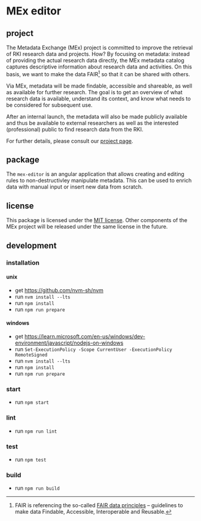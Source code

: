 # MEx editor

## project

The Metadata Exchange (MEx) project is committed to improve the retrieval of RKI
research data and projects. How? By focusing on metadata: instead of providing the
actual research data directly, the MEx metadata catalog captures descriptive information
about research data and activities. On this basis, we want to make the data FAIR[^1] so
that it can be shared with others.

Via MEx, metadata will be made findable, accessible and shareable, as well as available
for further research. The goal is to get an overview of what research data is available,
understand its context, and know what needs to be considered for subsequent use.

After an internal launch, the metadata will also be made publicly available and thus be
available to external researchers as well as the interested (professional) public to
find research data from the RKI.

For further details, please consult our
[project page](https://www.rki.de/DE/Content/Forsch/MEx/MEx_node.html).

[^1]: FAIR is referencing the so-called
[FAIR data principles](https://www.go-fair.org/fair-principles/) – guidelines to make
data Findable, Accessible, Interoperable and Reusable.

## package

The `mex-editor` is an angular application that allows creating and editing
rules to non-destructivley manipulate metadata. This can be used to enrich data
with manual input or insert new data from scratch.

## license

This package is licensed under the [MIT license](/LICENSE). Other components of the
MEx project will be released under the same license in the future.

## development

### installation

#### unix

- get https://github.com/nvm-sh/nvm
- run `nvm install --lts`
- run `npm install`
- run `npm run prepare`

#### windows

- get https://learn.microsoft.com/en-us/windows/dev-environment/javascript/nodejs-on-windows
- run `Set-ExecutionPolicy -Scope CurrentUser -ExecutionPolicy RemoteSigned`
- run `nvm install --lts`
- run `npm install`
- run `npm run prepare`

### start

- run `npm start`

### lint

- run `npm run lint`

### test

- run `npm test`

### build

- run `npm run build`
